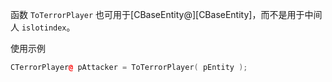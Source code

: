 函数 `ToTerrorPlayer` 也可用于[CBaseEntity@][CBaseEntity]，而不是用于中间人 `islotindex`。

使用示例  
```cpp
CTerrorPlayer@ pAttacker = ToTerrorPlayer( pEntity );
```

